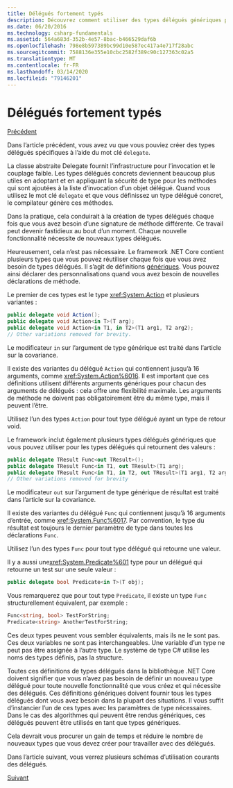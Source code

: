 ```yaml
---
title: Délégués fortement typés
description: Découvrez comment utiliser des types délégués génériques pour déclarer des types personnalisés lors de la création d’une fonctionnalité nécessitant des délégués.
ms.date: 06/20/2016
ms.technology: csharp-fundamentals
ms.assetid: 564a683d-352b-4e57-8bac-b466529daf6b
ms.openlocfilehash: 798e8b597389bc99d10e587ec417a4e717f28abc
ms.sourcegitcommit: 7588136e355e10cbc2582f389c90c127363c02a5
ms.translationtype: MT
ms.contentlocale: fr-FR
ms.lasthandoff: 03/14/2020
ms.locfileid: "79146201"
---
```

# <a name="strongly-typed-delegates"></a>Délégués fortement typés

[Précédent](delegate-class.md)

Dans l’article précédent, vous avez vu que vous pouviez créer des types délégués spécifiques à l’aide du mot clé `delegate`.

La classe abstraite Delegate fournit l’infrastructure pour l’invocation et le couplage faible. Les types délégués concrets deviennent beaucoup plus utiles en adoptant et en appliquant la sécurité de type pour les méthodes qui sont ajoutées à la liste d’invocation d’un objet délégué. Quand vous utilisez le mot clé `delegate` et que vous définissez un type délégué concret, le compilateur génère ces méthodes.

Dans la pratique, cela conduirait à la création de types délégués chaque fois que vous avez besoin d’une signature de méthode différente. Ce travail peut devenir fastidieux au bout d’un moment. Chaque nouvelle fonctionnalité nécessite de nouveaux types délégués.

Heureusement, cela n’est pas nécessaire. Le framework .NET Core contient plusieurs types que vous pouvez réutiliser chaque fois que vous avez besoin de types délégués. Il s’agit de définitions [génériques](programming-guide/generics/index.md). Vous pouvez ainsi déclarer des personnalisations quand vous avez besoin de nouvelles déclarations de méthode.

Le premier de ces types est le type <xref:System.Action> et plusieurs variantes :

```csharp
public delegate void Action();
public delegate void Action<in T>(T arg);
public delegate void Action<in T1, in T2>(T1 arg1, T2 arg2);
// Other variations removed for brevity.
```

Le modificateur `in` sur l’argument de type générique est traité dans l’article sur la covariance.

Il existe des variantes du délégué `Action` qui contiennent jusqu’à 16 arguments, comme <xref:System.Action%6016>.
Il est important que ces définitions utilisent différents arguments génériques pour chacun des arguments de délégués : cela offre une flexibilité maximale. Les arguments de méthode ne doivent pas obligatoirement être du même type, mais il peuvent l’être.

Utilisez l’un des types `Action` pour tout type délégué ayant un type de retour void.

Le framework inclut également plusieurs types délégués génériques que vous pouvez utiliser pour les types délégués qui retournent des valeurs :

```csharp
public delegate TResult Func<out TResult>();
public delegate TResult Func<in T1, out TResult>(T1 arg);
public delegate TResult Func<in T1, in T2, out TResult>(T1 arg1, T2 arg2);
// Other variations removed for brevity
```

Le modificateur `out` sur l’argument de type générique de résultat est traité dans l’article sur la covariance.

Il existe des variantes du délégué `Func` qui contiennent jusqu’à 16 arguments d’entrée, comme <xref:System.Func%6017>.
Par convention, le type du résultat est toujours le dernier paramètre de type dans toutes les déclarations `Func`.

Utilisez l’un des types `Func` pour tout type délégué qui retourne une valeur.

Il y a aussi une<xref:System.Predicate%601>
type pour un délégué qui retourne un test sur une seule valeur :

```csharp
public delegate bool Predicate<in T>(T obj);
```

Vous remarquerez que pour tout type `Predicate`, il existe un type `Func` structurellement équivalent, par exemple :

```csharp
Func<string, bool> TestForString;
Predicate<string> AnotherTestForString;
```

Ces deux types peuvent vous sembler équivalents, mais ils ne le sont pas.
Ces deux variables ne sont pas interchangeables. Une variable d’un type ne peut pas être assignée à l’autre type. Le système de type C# utilise les noms des types définis, pas la structure.

Toutes ces définitions de types délégués dans la bibliothèque .NET Core doivent signifier que vous n’avez pas besoin de définir un nouveau type délégué pour toute nouvelle fonctionnalité que vous créez et qui nécessite des délégués. Ces définitions génériques doivent fournir tous les types délégués dont vous avez besoin dans la plupart des situations. Il vous suffit d’instancier l’un de ces types avec les paramètres de type nécessaires. Dans le cas des algorithmes qui peuvent être rendus génériques, ces délégués peuvent être utilisés en tant que types génériques.

Cela devrait vous procurer un gain de temps et réduire le nombre de nouveaux types que vous devez créer pour travailler avec des délégués.

Dans l’article suivant, vous verrez plusieurs schémas d’utilisation courants des délégués.

[Suivant](delegates-patterns.md)
